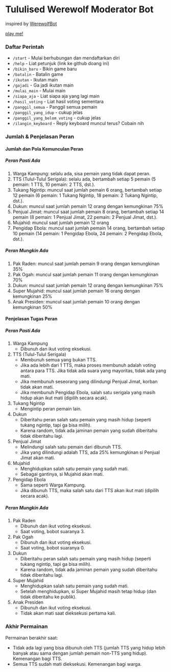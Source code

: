 # Tululised Werewolf Moderator Bot

inspired by [WerewolfBot](https://telegram.me/werewolfbot)

[play me!](https://telegram.me/lycantulul_bot)

### Daftar Perintah
- `/start` - Mulai berhubungan dan mendaftarkan diri
- `/help` - Liat petunjuk (link ke github doang ini)
- `/bikin_baru` - Bikin game baru
- `/batalin` - Batalin game
- `/ikutan` - Ikutan main
- `/gajadi` - Ga jadi ikutan main
- `/mulai_main` - Mulai main
- `/siapa_aja` - Liat siapa aja yang lagi main
- `/hasil_voting` - Liat hasil voting sementara
- `/panggil_semua` - Panggil semua pemain
- `/panggil_yang_idup` - cukup jelas
- `/panggil_yang_belom_voting` - cukup jelas
- `/ilangin_keyboard` - Reply keyboard muncul terus? Cobain nih

### Jumlah & Penjelasan Peran

#### Jumlah dan Pola Kemunculan Peran

##### Peran Pasti Ada
1. Warga Kampung: selalu ada, sisa pemain yang tidak dapat peran.
1. TTS (Tulul-Tulul Serigala): selalu ada, bertambah setiap 5 pemain (5 pemain: 1 TTS, 10 pemain: 2 TTS, dst.).
1. Tukang Ngintip: muncul saat jumlah pemain 6 orang, bertambah setiap 12 pemain (6 pemain: 1 Tukang Ngintip, 18 pemain: 2 Tukang Ngintip, dst.).
1. Dukun: muncul saat jumlah pemain 12 orang dengan kemungkinan 75%
1. Penjual Jimat: muncul saat jumlah pemain 8 orang, bertambah setiap 14 pemain (8 pemain: 1 Penjual Jimat, 22 pemain: 2 Penjual Jimat, dst.).
1. Mujahid: muncul saat jumlah pemain 12 orang
1. Pengidap Ebola: muncul saat jumlah pemain 14 orang, bertambah setiap 10 pemain (14 pemain: 1 Pengidap Ebola, 24 pemain: 2 Pengidap Ebola, dst.).

##### Peran Mungkin Ada
1. Pak Raden: muncul saat jumlah pemain 9 orang dengan kemungkinan 35%
1. Pak Ogah: muncul saat jumlah pemain 11 orang dengan kemungkinan 70%
1. Dukun: muncul saat jumlah pemain 12 orang dengan kemungkinan 75%
1. Super Mujahid: muncul saat jumlah pemain 16 orang dengan kemungkinan 25%
1. Anak Presiden: muncul saat jumlah pemain 10 orang dengan kemungkinan 50%

#### Penjelasan Tugas Peran

##### Peran Pasti Ada
1. Warga Kampung
   - Dibunuh dan ikut voting eksekusi.
1. TTS (Tulul-Tulul Serigala)
   - Membunuh semua yang bukan TTS.
   - Jika ada lebih dari 1 TTS, maka proses membunuh adalah voting antara para TTS. Jika tidak ada suara yang mayoritas, tidak ada yang mati.
   - Jika membunuh seseorang yang dilindungi Penjual Jimat, korban tidak akan mati.
   - Jika membunuh Pengidap Ebola, salah satu serigala yang masih hidup akan ikut mati (dipilih secara acak).
1. Tukang Ngintip
   - Mengintip peran pemain lain.
1. Dukun
   - Diberitahu peran salah satu pemain yang masih hidup (seperti tukang ngintip, tapi ga bisa milih).
   - Karena random, tidak ada jaminan pemain yang sudah diberitahu tidak diberitahu lagi.
1. Penjual Jimat
   - Melindungi salah satu pemain dari dibunuh TTS.
   - Jika yang dilindungi adalah TTS, ada 25% kemungkinan si Penjual Jimat akan mati.
1. Mujahid
   - Menghidupkan salah satu pemain yang sudah mati.
   - Sebagai gantinya, si Mujahid akan mati.
1. Pengidap Ebola
   - Sama seperti Warga Kampung.
   - Jika dibunuh TTS, maka salah satu dari TTS akan ikut mati (dipilih secara acak).

##### Peran Mungkin Ada
1. Pak Raden
   - Dibunuh dan ikut voting eksekusi.
   - Saat voting, bobot suaranya 3.
1. Pak Ogah
   - Dibunuh dan ikut voting eksekusi.
   - Saat voting, bobot suaranya 0.
1. Dukun
   - Diberitahu peran salah satu pemain yang masih hidup (seperti tukang ngintip, tapi ga bisa milih).
   - Karena random, tidak ada jaminan pemain yang sudah diberitahu tidak diberitahu lagi.
1. Super Mujahid
   - Menghidupkan salah satu pemain yang sudah mati.
   - Setelah menghidupkan, si Super Mujahid masih tetap hidup (dan tidak diberitahu ke publik).
1. Anak Presiden
   - Dibunuh dan ikut voting eksekusi.
   - Tidak akan mati saat dieksekusi pertama kali.

### Akhir Permainan

Permainan berakhir saat:
- Tidak ada lagi yang bisa dibunuh oleh TTS (jumlah TTS yang hidup lebih banyak atau sama dengan jumlah pemain non-TTS yang hidup). Kemenangan bagi TTS.
- Semua TTS sudah mati dieksekusi. Kemenangan bagi warga.

